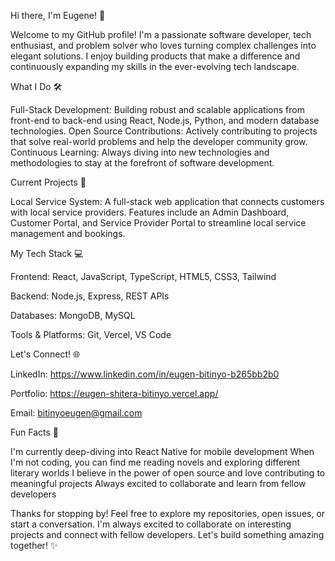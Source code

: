 Hi there, I'm Eugene! 👋

  Welcome to my GitHub profile! I'm a passionate software developer, tech enthusiast, and problem solver who loves turning complex challenges into elegant solutions.
  I enjoy building products that make a difference and continuously expanding my skills in the ever-evolving tech landscape.

What I Do 🛠️

  Full-Stack Development: Building robust and scalable applications from front-end to back-end using React, Node.js, Python, and modern database technologies.
  Open Source Contributions: Actively contributing to projects that solve real-world problems and help the developer community grow.
  Continuous Learning: Always diving into new technologies and methodologies to stay at the forefront of software development.

Current Projects 🚀
  
  Local Service System: A full-stack web application that connects customers with local service providers. 
  Features include an Admin Dashboard, Customer Portal, and Service Provider Portal to streamline local service management and bookings.

My Tech Stack 💻

  Frontend: React, JavaScript, TypeScript, HTML5, CSS3, Tailwind
  
  Backend: Node.js, Express, REST APIs
  
  Databases: MongoDB, MySQL
  
  Tools & Platforms: Git, Vercel, VS Code

Let's Connect! 🌐

  LinkedIn: https://www.linkedin.com/in/eugen-bitinyo-b265bb2b0
  
  Portfolio: https://eugen-shitera-bitinyo.vercel.app/
  
  Email: bitinyoeugen@gmail.com
  

Fun Facts 🎉
  
  I'm currently deep-diving into React Native for mobile development
  When I'm not coding, you can find me reading novels and exploring different literary worlds
  I believe in the power of open source and love contributing to meaningful projects
  Always excited to collaborate and learn from fellow developers

Thanks for stopping by! Feel free to explore my repositories, open issues, or start a conversation. I'm always excited to collaborate on interesting projects and connect with fellow developers. Let's build something amazing together! ✨
